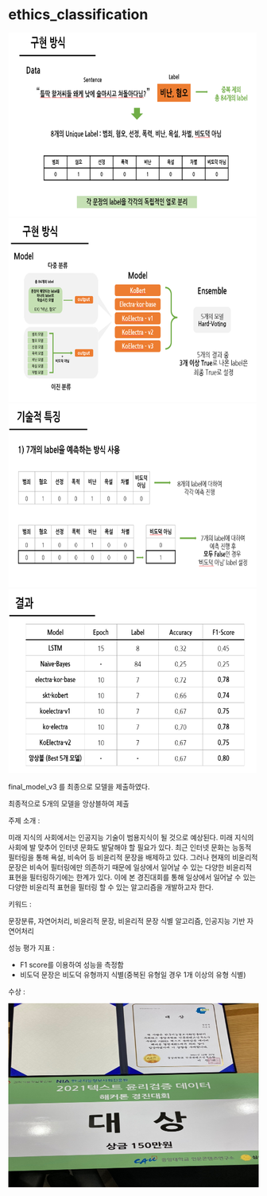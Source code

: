 # ethics_classification

<img src="result/4.PNG"  width="500" height="370">
<img src="result/5.PNG"  width="500" height="370">
<img src="result/7.PNG"  width="500" height="370">
<img src="result/11.PNG"  width="500" height="370">



final_model_v3 를 최종으로 모델을 제출하였다.

최종적으로 5개의 모델을 앙상블하여 제출


주제 소개 :

미래 지식의 사회에서는 인공지능 기술이 범용지식이 될 것으로 예상된다. 미래 지식의 사회에 발 맞추어 인터넷 문화도 발달해야 할 필요가 있다. 최근 인터넷 문화는 능동적 필터링을 통해 욕설, 비속어 등 비윤리적 문장을 배제하고 있다. 그러나 현재의 비윤리적 문장은 비속어 필터링에만 의존하기 때문에 일상에서 일어날 수 있는 다양한 비윤리적 표현을 필터링하기에는 한계가 있다. 이에 본 경진대회를 통해 일상에서 일어날 수 있는 다양한 비윤리적 표현을 필터링 할 수 있는 알고리즘을 개발하고자 한다.

키워드 :  

문장분류, 자연어처리, 비윤리적 문장, 비윤리적 문장 식별 알고리즘, 인공지능 기반 자연어처리

성능 평가 지표 :

- F1 score를 이용하여 성능을 측정함
- 비도덕 문장은 비도덕 유형까지 식별(중복된 유형일 경우 1개 이상의 유형 식별)

수상 :

<img src="상.jpg"  width="700" height="370">

